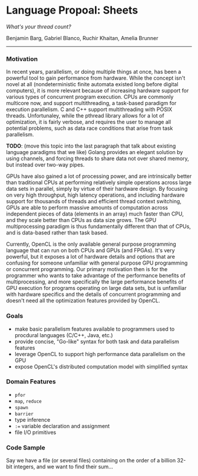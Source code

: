 # Language Propoal: Sheets
*What's your thread count?*

Benjamin Barg, Gabriel Blanco, Ruchir Khaitan, Amelia Brunner
*****
### Motivation

In recent years, parallelism, or doing multiple things at once, has been a powerful tool to gain performance from hardware. While the concept isn't novel at all (nondeterministic finite automata existed long before digital computers), it is more relevant because of increasing hardware support for various types of concurrent program execution. CPUs are commonly multicore now, and support multithreading, a task-based paradigm for execution parallelism. C and C++ support multithreading with POSIX threads. Unfortunaley, while the pthread library allows for a lot of optimization, it is fairly verbose, and requires the user to manage all potential problems, such as data race conditions that arise from task parallelism. 

**TODO**: (move this topic into the last paragraph that talk about existing language paradigms that we like) Golang provides an elegant solution by using channels, and forcing threads to share data not over shared memory, but instead over two-way pipes. 

GPUs have also gained a lot of processing power, and are intrinsically better than traditional CPUs at performing relatively simple operations across large data sets in parallel, simply by virtue of their hardware design. By focusing on very high throughput, high latency operations, and including hardware support for thousands of threads and efficient thread context switching, GPUs are able to perform massive amounts of computation across independent pieces of data (elements in an array) much faster than CPU, and they scale better than CPUs as data size grows. The GPU multiprocessing paradigm is thus fundamentally different than that of CPUs, and is data-based rather than task based. 
  
Currently, OpenCL is the only available general purpose programming language that can run on both CPUs and GPUs (and FPGAs). It's very powerful, but it exposes a lot of hardware details and options that are confusing for someone unfamiliar with general purpose GPU programming or concurrent programming. Our primary motivation then is for the programmer who wants to take advantage of the performance benefits of multiprocessing, and more specifically the large performance benefits of GPU execution for programs operating on large data sets, but is unfamiliar with hardware specifics and the details of concurrent programming and doesn't need all the optimization features provided by OpenCL.    

### Goals

- make basic parallelism features available to programmers used to procdural languages (C/C++, Java, etc.)
- provide concise, "Go-like" syntax for both task and data parallelism features
- leverage OpenCL to support high performance data parallelism on the GPU
- expose OpenCL's distributed computation model with simplified syntax

### Domain Features

- `pfor`
- `map`, `reduce`
- `spawn`
- `barrier`
- type inference
- `:=` variable declaration and assignment
- file I/O primitives

### Code Sample
Say we have a file (or several files) containing on the order of a billion 32-bit integers, and we want to find their sum...